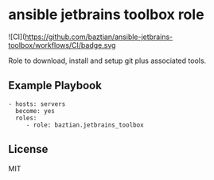 ansible jetbrains toolbox role
==============================

![CI](https://github.com/baztian/ansible-jetbrains-toolbox/workflows/CI/badge.svg

Role to download, install and setup git plus associated tools.

Example Playbook
----------------

    - hosts: servers
      become: yes
      roles:
         - role: baztian.jetbrains_toolbox

License
-------

MIT
